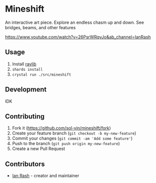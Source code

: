 # Mineshift

An interactive art piece. Explore an endless chasm up and down. See bridges, beams, and other features

https://www.youtube.com/watch?v=26PsrWRqvJo&ab_channel=IanRash

## Usage

1. Install [raylib](https://github.com/sol-vin/raylib-cr#installation)
2. `shards install`
3. `crystal run ./src/mineshift`

## Development

IDK

## Contributing

1. Fork it (<https://github.com/sol-vin/mineshift/fork>)
2. Create your feature branch (`git checkout -b my-new-feature`)
3. Commit your changes (`git commit -am 'Add some feature'`)
4. Push to the branch (`git push origin my-new-feature`)
5. Create a new Pull Request

## Contributors

- [Ian Rash](https://github.com/sol-vin) - creator and maintainer
